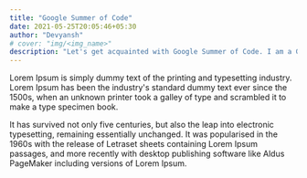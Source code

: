 ```yaml
---
title: "Google Summer of Code"
date: 2021-05-25T20:05:46+05:30
author: "Devyansh"
# cover: "img/<img_name>"
description: "Let's get acquainted with Google Summer of Code. I am a GSoC '21 intern at Wikimedia Foundation."
---
```


Lorem Ipsum is simply dummy text of the printing and typesetting industry. Lorem Ipsum has been the industry's standard dummy text ever since the 1500s, when an unknown printer took a galley of type and scrambled it to make a type specimen book. 

It has survived not only five centuries, but also the leap into electronic typesetting, remaining essentially unchanged. It was popularised in the 1960s with the release of Letraset sheets containing Lorem Ipsum passages, and more recently with desktop publishing software like Aldus PageMaker including versions of Lorem Ipsum.


